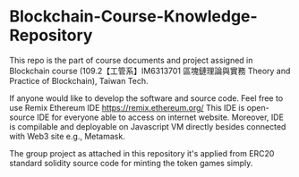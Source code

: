 # Blockchain-Course-Knowledge-Repository
This repo is the part of course documents and project assigned in Blockchain course (109.2【工管系】IM6313701 區塊鏈理論與實務 Theory and Practice of Blockchain), Taiwan Tech.

If anyone would like to develop the software and source code. Feel free to use Remix Ethereum IDE https://remix.ethereum.org/
This IDE is open-source IDE for everyone able to access on internet website. Moreover, IDE is compilable and deployable on Javascript VM directly besides connected with Web3 site e.g., Metamask.

The group project as attached in this repository it's applied from ERC20 standard solidity source code for minting the token games simply. 
